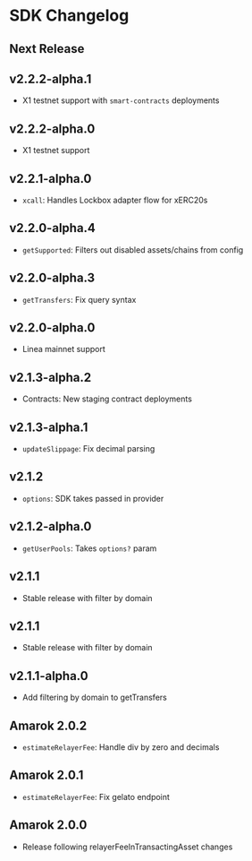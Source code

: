 # SDK Changelog

## Next Release

## v2.2.2-alpha.1

- X1 testnet support with `smart-contracts` deployments

## v2.2.2-alpha.0

- X1 testnet support

## v2.2.1-alpha.0

- `xcall`: Handles Lockbox adapter flow for xERC20s

## v2.2.0-alpha.4

- `getSupported`: Filters out disabled assets/chains from config

## v2.2.0-alpha.3

- `getTransfers`: Fix query syntax

## v2.2.0-alpha.0

- Linea mainnet support

## v2.1.3-alpha.2

- Contracts: New staging contract deployments

## v2.1.3-alpha.1

- `updateSlippage`: Fix decimal parsing

## v2.1.2

- `options`: SDK takes passed in provider

## v2.1.2-alpha.0

- `getUserPools`: Takes `options?` param

## v2.1.1

- Stable release with filter by domain

## v2.1.1

- Stable release with filter by domain

## v2.1.1-alpha.0

- Add filtering by domain to getTransfers

## Amarok 2.0.2

- `estimateRelayerFee`: Handle div by zero and decimals

## Amarok 2.0.1

- `estimateRelayerFee`: Fix gelato endpoint

## Amarok 2.0.0

- Release following relayerFeeInTransactingAsset changes
